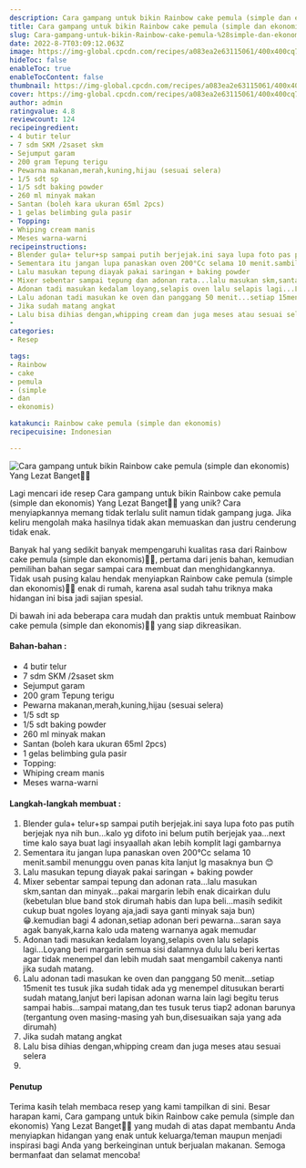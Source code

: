 ```yaml
---
description: Cara gampang untuk bikin Rainbow cake pemula (simple dan ekonomis) Yang Lezat Banget"
title: Cara gampang untuk bikin Rainbow cake pemula (simple dan ekonomis) Yang Lezat Banget
slug: Cara-gampang-untuk-bikin-Rainbow-cake-pemula-%28simple-dan-ekonomis%29-Yang-Lezat-Banget
date: 2022-8-7T03:09:12.063Z
image: https://img-global.cpcdn.com/recipes/a083ea2e63115061/400x400cq70/photo.jpg
hideToc: false
enableToc: true
enableTocContent: false
thumbnail: https://img-global.cpcdn.com/recipes/a083ea2e63115061/400x400cq70/photo.jpg
cover: https://img-global.cpcdn.com/recipes/a083ea2e63115061/400x400cq70/photo.jpg
author: admin
ratingvalue: 4.8
reviewcount: 124
recipeingredient:
- 4 butir telur
- 7 sdm SKM /2saset skm
- Sejumput garam
- 200 gram Tepung terigu
- Pewarna makanan,merah,kuning,hijau (sesuai selera)
- 1/5 sdt sp
- 1/5 sdt baking powder
- 260 ml minyak makan
- Santan (boleh kara ukuran 65ml 2pcs)
- 1 gelas belimbing gula pasir
- Topping:
- Whiping cream manis
- Meses warna-warni
recipeinstructions:
- Blender gula+ telur+sp sampai putih berjejak.ini saya lupa foto pas putih berjejak nya nih bun...kalo yg difoto ini belum putih berjejak yaa...next time kalo saya buat lagi insyaallah akan lebih komplit lagi gambarnya
- Sementara itu jangan lupa panaskan oven 200°Cc selama 10 menit.sambil menunggu oven panas kita lanjut lg masaknya bun 😊
- Lalu masukan tepung diayak pakai saringan + baking powder
- Mixer sebentar sampai tepung dan adonan rata...lalu masukan skm,santan dan minyak...pakai margarin lebih enak dicairkan dulu (kebetulan blue band stok dirumah habis dan lupa beli...masih sedikit cukup buat ngoles loyang aja,jadi saya ganti minyak saja bun) 😁.kemudian bagi 4 adonan,setiap adonan beri pewarna...saran saya agak banyak,karna kalo uda mateng warnanya agak memudar
- Adonan tadi masukan kedalam loyang,selapis oven lalu selapis lagi...Loyang beri margarin semua sisi dalamnya dulu lalu beri kertas agar tidak menempel dan lebih mudah saat mengambil cakenya nanti jika sudah matang.
- Lalu adonan tadi masukan ke oven dan panggang 50 menit...setiap 15menit tes tusuk jika sudah tidak ada yg menempel ditusukan berarti sudah matang,lanjut beri lapisan adonan warna lain lagi begitu terus sampai habis...sampai matang,dan tes tusuk terus tiap2 adonan barunya (tergantung oven masing-masing yah bun,disesuaikan saja yang ada dirumah)
- Jika sudah matang angkat
- Lalu bisa dihias dengan,whipping cream dan juga meses atau sesuai selera
- 
categories:
- Resep

tags:
- Rainbow
- cake
- pemula
- (simple
- dan
- ekonomis)

katakunci: Rainbow cake pemula (simple dan ekonomis)
recipecuisine: Indonesian

---
```


![Cara gampang untuk bikin Rainbow cake pemula (simple dan ekonomis) Yang Lezat Banget👩‍🍳](https://img-global.cpcdn.com/recipes/a083ea2e63115061/400x400cq70/photo.jpg)

Lagi mencari ide resep Cara gampang untuk bikin Rainbow cake pemula (simple dan ekonomis) Yang Lezat Banget👩‍🍳 yang unik? Cara menyiapkannya memang tidak terlalu sulit namun tidak gampang juga. Jika keliru mengolah maka hasilnya tidak akan memuaskan dan justru cenderung tidak enak.

Banyak hal yang sedikit banyak mempengaruhi kualitas rasa dari Rainbow cake pemula (simple dan ekonomis)👩‍🍳, pertama dari jenis bahan, kemudian pemilihan bahan segar sampai cara membuat dan menghidangkannya. Tidak usah pusing kalau hendak menyiapkan Rainbow cake pemula (simple dan ekonomis)👩‍🍳 enak di rumah, karena asal sudah tahu triknya maka hidangan ini bisa jadi sajian spesial.

Di bawah ini ada beberapa cara mudah dan praktis untuk membuat Rainbow cake pemula (simple dan ekonomis)👩‍🍳 yang siap dikreasikan.

<!--inarticleads1-->

#### Bahan-bahan :

- 4 butir telur
- 7 sdm SKM /2saset skm
- Sejumput garam
- 200 gram Tepung terigu
- Pewarna makanan,merah,kuning,hijau (sesuai selera)
- 1/5 sdt sp
- 1/5 sdt baking powder
- 260 ml minyak makan
- Santan (boleh kara ukuran 65ml 2pcs)
- 1 gelas belimbing gula pasir
- Topping:
- Whiping cream manis
- Meses warna-warni

<!--inarticleads2-->

#### Langkah-langkah membuat :

1. Blender gula+ telur+sp sampai putih berjejak.ini saya lupa foto pas putih berjejak nya nih bun...kalo yg difoto ini belum putih berjejak yaa...next time kalo saya buat lagi insyaallah akan lebih komplit lagi gambarnya
1. Sementara itu jangan lupa panaskan oven 200°Cc selama 10 menit.sambil menunggu oven panas kita lanjut lg masaknya bun 😊
1. Lalu masukan tepung diayak pakai saringan + baking powder
1. Mixer sebentar sampai tepung dan adonan rata...lalu masukan skm,santan dan minyak...pakai margarin lebih enak dicairkan dulu (kebetulan blue band stok dirumah habis dan lupa beli...masih sedikit cukup buat ngoles loyang aja,jadi saya ganti minyak saja bun) 😁.kemudian bagi 4 adonan,setiap adonan beri pewarna...saran saya agak banyak,karna kalo uda mateng warnanya agak memudar
1. Adonan tadi masukan kedalam loyang,selapis oven lalu selapis lagi...Loyang beri margarin semua sisi dalamnya dulu lalu beri kertas agar tidak menempel dan lebih mudah saat mengambil cakenya nanti jika sudah matang.
1. Lalu adonan tadi masukan ke oven dan panggang 50 menit...setiap 15menit tes tusuk jika sudah tidak ada yg menempel ditusukan berarti sudah matang,lanjut beri lapisan adonan warna lain lagi begitu terus sampai habis...sampai matang,dan tes tusuk terus tiap2 adonan barunya (tergantung oven masing-masing yah bun,disesuaikan saja yang ada dirumah)
1. Jika sudah matang angkat
1. Lalu bisa dihias dengan,whipping cream dan juga meses atau sesuai selera
1. 

#### Penutup

Terima kasih telah membaca resep yang kami tampilkan di sini. Besar harapan kami, Cara gampang untuk bikin Rainbow cake pemula (simple dan ekonomis) Yang Lezat Banget👩‍🍳 yang mudah di atas dapat membantu Anda menyiapkan hidangan yang enak untuk keluarga/teman maupun menjadi inspirasi bagi Anda yang berkeinginan untuk berjualan makanan. Semoga bermanfaat dan selamat mencoba!